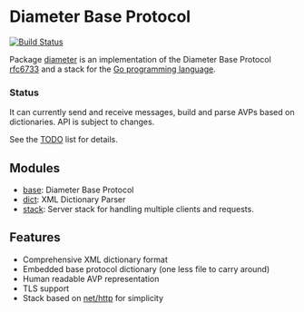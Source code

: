 # Diameter Base Protocol

[![Build Status](https://secure.travis-ci.org/fiorix/go-diameter.png)](http://travis-ci.org/fiorix/go-diameter)

Package [diameter](http://godoc.org/github.com/fiorix/go-diameter) is an
implementation of the
Diameter Base Protocol [rfc6733](http://tools.ietf.org/html/rfc6733)
and a stack for the [Go programming language](http://golang.org).

### Status

It can currently send and receive messages, build and parse AVPs based on
dictionaries. API is subject to changes.

See the [TODO](./TODO) list for details.

## Modules

- [base](./base): Diameter Base Protocol
- [dict](./dict): XML Dictionary Parser
- [stack](./stack): Server stack for handling multiple clients and requests.

## Features

- Comprehensive XML dictionary format
- Embedded base protocol dictionary (one less file to carry around)
- Human readable AVP representation
- TLS support
- Stack based on [net/http](http://golang.org/pkg/net/http/) for simplicity
